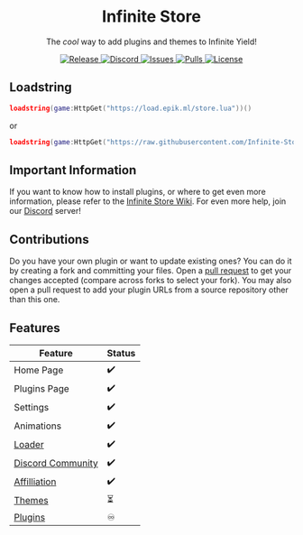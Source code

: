 <h1 align="center">
	Infinite Store
</h1>

<p align="center">
	The <em>cool</em> way to add plugins and themes to Infinite Yield!
</p>

<p align="center">
	<a href="https://github.com/Infinite-Store/Infinite-Store/releases/latest">
		<img alt="Release" src="https://img.shields.io/github/release-date-pre/Infinite-Store/Infinite-Store?label=latest%20release&style=flat-square">
	</a>
	<a href="https://discord.gg/dubhsUGcZe">
		<img alt="Discord" src="https://img.shields.io/discord/897257702126936075?color=%235865F2&logo=discord&logoColor=%23DCDDDE&style=flat-square">
	</a>
	<a href="https://github.com/Infinite-Store/Infinite-Store/issues">
		<img alt="Issues" src="https://img.shields.io/github/issues/Infinite-Store/Infinite-Store?color=0088ff&style=flat-square"/>
	</a>
	<a href="https://github.com/Infinite-Store/Infinite-Store/pulls">
		<img alt="Pulls" src="https://img.shields.io/github/issues-pr/Infinite-Store/Infinite-Store?color=0088ff&style=flat-square"/>
	</a>
	<a href="./LICENSE">
		<img alt="License" src="https://img.shields.io/github/license/Infinite-Store/Infinite-Store?style=flat-square"/>
	</a>
</p>

## Loadstring

```lua
loadstring(game:HttpGet("https://load.epik.ml/store.lua"))()
```
or
```lua
loadstring(game:HttpGet("https://raw.githubusercontent.com/Infinite-Store/Infinite-Store/main/main.lua"))()
```

## Important Information

If you want to know how to install plugins, or where to get even more information, please refer to the [Infinite Store Wiki](https://github.com/Infinite-Store/Infinite-Store/wiki). For even more help, join our [Discord](https://github.com/Infinite-Store/Infinite-Store/wiki/Community-Server) server!

## Contributions

Do you have your own plugin or want to update existing ones? You can do it by creating a fork and committing your files. Open a [pull request](https://github.com/Infinite-Store/Infinite-Store/compare) to get your changes accepted (compare across forks to select your fork). You may also open a pull request to add your plugin URLs from a source repository other than this one.

## Features

| Feature                                                                                     | Status |
| ------------------------------------------------------------------------------------------- | ------ |
| Home Page                                                                                   | ✔️     |
| Plugins Page                                                                                | ✔️     |
| Settings                                                                                    | ✔️     |
| Animations                                                                                  | ✔️     |
| [Loader](https://github.com/Infinite-Store/Infinite-Store/wiki/Loadstring)                  | ✔️     |
| [Discord Community](https://github.com/Infinite-Store/Infinite-Store/wiki/Community-Server) | ✔️     |
| [Affilliation](https://discord.gg/78ZuWSq)                                                  | ✔️     |
| [Themes](https://github.com/Infinite-Store/Infinite-Store/tree/development)                 | ⏳      |
| [Plugins](https://github.com/Infinite-Store/Infinite-Store/blob/main/plugins)               | ♾      |

